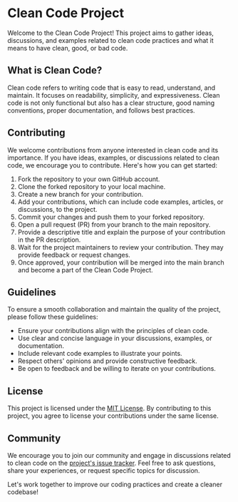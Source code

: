 # Clean Code Project

Welcome to the Clean Code Project! This project aims to gather ideas, discussions, and examples related to clean code practices and what it means to have clean, good, or bad code.

## What is Clean Code?

Clean code refers to writing code that is easy to read, understand, and maintain. It focuses on readability, simplicity, and expressiveness. Clean code is not only functional but also has a clear structure, good naming conventions, proper documentation, and follows best practices.

## Contributing

We welcome contributions from anyone interested in clean code and its importance. If you have ideas, examples, or discussions related to clean code, we encourage you to contribute. Here's how you can get started:

1. Fork the repository to your own GitHub account.
2. Clone the forked repository to your local machine.
3. Create a new branch for your contribution.
4. Add your contributions, which can include code examples, articles, or discussions, to the project.
5. Commit your changes and push them to your forked repository.
6. Open a pull request (PR) from your branch to the main repository.
7. Provide a descriptive title and explain the purpose of your contribution in the PR description.
8. Wait for the project maintainers to review your contribution. They may provide feedback or request changes.
9. Once approved, your contribution will be merged into the main branch and become a part of the Clean Code Project.

## Guidelines

To ensure a smooth collaboration and maintain the quality of the project, please follow these guidelines:

- Ensure your contributions align with the principles of clean code.
- Use clear and concise language in your discussions, examples, or documentation.
- Include relevant code examples to illustrate your points.
- Respect others' opinions and provide constructive feedback.
- Be open to feedback and be willing to iterate on your contributions.

## License

This project is licensed under the [MIT License](LICENSE). By contributing to this project, you agree to license your contributions under the same license.

## Community

We encourage you to join our community and engage in discussions related to clean code on the [project's issue tracker](https://github.com/your-username/clean-code-project/issues). Feel free to ask questions, share your experiences, or request specific topics for discussion.

Let's work together to improve our coding practices and create a cleaner codebase!

